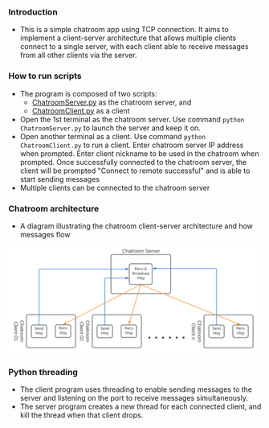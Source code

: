 ### Introduction
- This is a simple chatroom app using TCP connection. It aims to implement a client-server architecture that allows multiple clients connect to a single server, with each client able to receive messages from all other clients via the server.
### How to run scripts
- The program is composed of two scripts:
  - [ChatroomServer.py](https://github.com/claudiatang/network_programming_python/blob/main/TCP_chatroom/ChatroomServer.py) as the chatroom server, and 
  - [ChatroomClient.py](https://github.com/claudiatang/network_programming_python/blob/main/TCP_chatroom/ChatroomClient.py) as a client
- Open the 1st terminal as the chatroom server. 
  Use command ```python ChatroomServer.py``` to launch the server and keep it on. 
- Open another terminal as a client. 
  Use command ```python ChatroomClient.py``` to run a client.
  Enter chatroom server IP address when prompted.
  Enter client nickname to be used in the chatroom when prompted.
  Once successfully connected to the chatroom server, the client will be prompted "Connect to remote successful" and is able to start sending messages
- Multiple clients can be connected to the chatroom server
### Chatroom architecture
-  A diagram illustrating the chatroom client-server architecture and how messages flow
  <img src="https://github.com/claudiatang/network_programming_python/blob/main/img/chatroom_client_server.png"  width="800" height="auto">

### Python threading
- The client program uses threading to enable sending messages to the server and listening on the port to receive messages simultaneously.
- The server program creates a new thread for each connected client, and kill the thread when that client drops. 